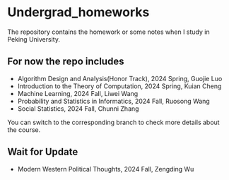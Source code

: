 # Undergrad_homeworks
The repository contains the homework or some notes when I study in Peking University. 

## For now the repo includes 
- Algorithm Design and Analysis(Honor Track), 2024 Spring, Guojie Luo
- Introduction to the Theory of Computation, 2024 Spring, Kuian Cheng
- Machine Learning, 2024 Fall, Liwei Wang
- Probability and Statistics in Informatics, 2024 Fall, Ruosong Wang
- Social Statistics, 2024 Fall, Chunni Zhang

You can switch to the corresponding branch to check more details about the course.

## Wait for Update
- Modern Western Political Thoughts, 2024 Fall, Zengding Wu
